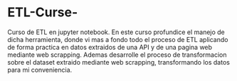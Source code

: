 # ETL-Curse-
Curso de ETL en jupyter notebook.
En este curso profundice el manejo de dicha herramienta, donde vi mas a fondo todo el proceso de ETL aplicando de forma practica en datos extraidos de una API y de una pagina web mediante web scrapping. Ademas desarrolle el proceso de transformacion sobre el dataset extraido mediante web scrapping, transformando los datos para mi conveniencia. 

